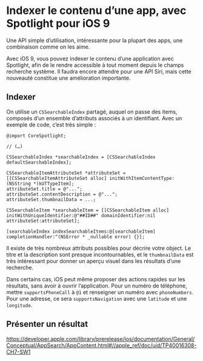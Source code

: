 # Indexer le contenu d’une app, avec Spotlight pour iOS 9

Une API simple d’utilisation, intéressante pour la plupart des apps, une combinaison comme on les aime.

Avec iOS 9, vous pouvez indexer le contenu d’une application avec Spotlight, afin de le rendre accessible à tout moment depuis le champs recherche système. Il faudra encore attendre pour une API Siri, mais cette nouveauté constitue une amélioration importante.


## Indexer

On utilise un `CSSearchableIndex` partagé, auquel on passe des items, composés d’un ensemble d’attributs associés à un identifiant. Avec un exemple de code, c’est très simple :

``` objc
@import CoreSpotlight;

// (…)

CSSearchableIndex *searchableIndex = [CSSearchableIndex defaultSearchableIndex];

CSSearchableItemAttributeSet *attributeSet = [[CSSearchableItemAttributeSet alloc] initWithItemContentType:(NSString *)kUTTypeItem];
attributeSet.title = @"...";
attributeSet.contentDescription = @"...";
attributeSet.thumbnailData = ...;

CSSearchableItem *searchableItem = [[CSSearchableItem alloc] initWithUniqueIdentifier:@"##ID##" domainIdentifier:nil attributeSet:attributeSet];

[searchableIndex indexSearchableItems:@[searchableItem] completionHandler:^(NSError * _nullable error) {}];
```

Il existe de très nombreux attributs possibles pour décrire votre object. Le titre et la description sont presque incontournables, et le `thumbnailData` est très intéressant pour donner un aperçu visuel dans les résultats d’une recherche. 

Dans certains cas, iOS peut même proposer des actions rapides sur les résultats, sans avoir à ouvrir l’application. Pour un numéro de téléphone, mettre `supportsPhoneCall` à `@1` et renseigner un numéro avec `phoneNumbers`. Pour une adresse, ce sera `supportsNavigation` avec une `latitude` et une `longitude`.


## Présenter un résultat


https://developer.apple.com/library/prerelease/ios/documentation/General/Conceptual/AppSearch/AppContent.html#//apple_ref/doc/uid/TP40016308-CH7-SW1
